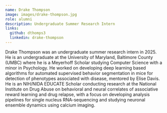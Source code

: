```yaml
---
name: Drake Thompson
image: images/drake-thompson.jpg
role: alumni
description: Undergraduate Summer Research Intern
links:
  github: dthomps3
  linkedin: drake-thompson
---
```


Drake Thompson was an undergraduate summer research intern in 2025. He is an undergraduate at the University of Maryland, Baltimore County (UMBC) where he is a Meyerhoff Scholar studying Computer Science with a minor in Psychology. He worked on developing deep learning based algorithms for automated supervised behavior segmentation in mice for detection of phenotypes associated with disease, mentored by Elise Davis. He is an NIH/NIDA EDUCATE Scholar conducting research at the National Institute on Drug Abuse on behavioral and neural correlates of associative reward learning and drug relapse, with a focus on developing analysis pipelines for single nucleus RNA-sequencing and studying neuronal ensemble dynamics using calcium imaging.
